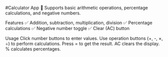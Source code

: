 #Calculator App 🧮
Supports basic arithmetic operations, percentage calculations, and negative numbers.

Features
✅ Addition, subtraction, multiplication, division
✅ Percentage calculations
✅ Negative number toggle
✅ Clear (AC) button

Usage
Click number buttons to enter values.
Use operation buttons (+, -, ×, ÷) to perform calculations.
Press = to get the result.
AC clears the display.
% calculates percentages.
